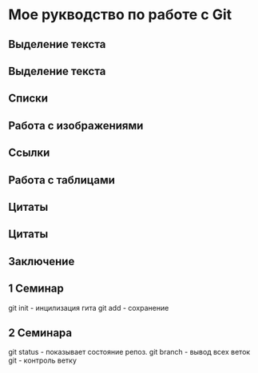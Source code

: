 # Мое рукводство по работе с Git

## Выделение текста

## Выделение текста

## Списки

## Работа с изображениями

## Ссылки

## Работа с таблицами

## Цитаты

## Цитаты

## Заключение

## 1 Семинар
git init - инцилизация гита
git add - сохранение

## 2 Семинара

git status - показывает состояние репоз.
git branch - вывод всех веток
git - контроль ветку
